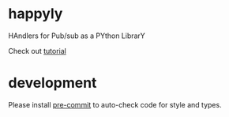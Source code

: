 # happyly
HAndlers for Pub/sub as a PYthon LibrarY

Check out [tutorial](https://github.com/equeumco/happyly/blob/master/Tutorial.ipynb)


# development

Please install [pre-commit](https://pre-commit.com/) to auto-check code for style and types.
